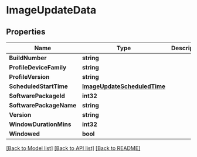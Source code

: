 # ImageUpdateData

## Properties

Name | Type | Description | Notes
------------ | ------------- | ------------- | -------------
**BuildNumber** | **string** |  | 
**ProfileDeviceFamily** | **string** |  | 
**ProfileVersion** | **string** |  | 
**ScheduledStartTime** | [**ImageUpdateScheduledTime**](image_update_scheduled_time.md) |  | [optional] 
**SoftwarePackageId** | **int32** |  | 
**SoftwarePackageName** | **string** |  | 
**Version** | **string** |  | 
**WindowDurationMins** | **int32** |  | 
**Windowed** | **bool** |  | 

[[Back to Model list]](../README.md#documentation-for-models) [[Back to API list]](../README.md#documentation-for-api-endpoints) [[Back to README]](../README.md)


